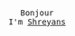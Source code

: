 <p align="center">
  <br>
  <br>
  <samp>Bonjour</samp>
  <br>
  <samp>I'm <a target="_blank" href="https://sdey.dev/">Shreyans</a></samp>
  <br>
</p>

